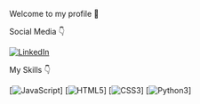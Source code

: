 Welcome to my profile 🤍

Social Media 👇

[![LinkedIn](https://img.shields.io/badge/LinkedIn-0077B5?style=for-the-badge&logo=linkedin&logoColor=white)](https://www.linkedin.com/in/juzvo/)

My Skills 👇

[![JavaScript](https://img.shields.io/badge/JavaScript-F7DF1E?style=for-the-badge&logo=javascript&logoColor=black)]
[![HTML5](https://img.shields.io/badge/HTML5-E34F26?style=for-the-badge&logo=html5&logoColor=white)]
[![CSS3](	https://img.shields.io/badge/CSS3-1572B6?style=for-the-badge&logo=css3&logoColor=white)]
[![Python3](https://img.shields.io/badge/Python-14354C?style=for-the-badge&logo=python&logoColor=white)]
